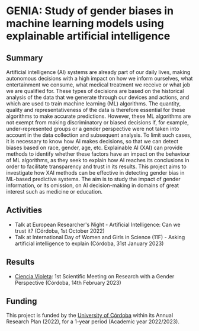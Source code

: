 # GENIA: Study of gender biases in machine learning models using explainable artificial intelligence

## Summary

Artificial intelligence (AI) systems are already part of our daily lives, making autonomous decisions with a high impact on how we inform ourselves, what entertainment we consume, what medical treatment we receive or what job we are qualified for. These types of decisions are based on the historical analysis of the data that we generate through our devices and actions, and which are used to train machine learning (ML) algorithms. The quantity, quality and representativeness of the data is therefore essential for these algorithms to make accurate predictions. However, these ML algorithms are not exempt from making discriminatory or biased decisions if, for example, under-represented groups or a gender perspective were not taken into account in the data collection and subsequent analysis. To limit such cases, it is necessary to know how AI makes decisions, so that we can detect biases based on race, gender, age, etc. Explainable AI (XAI) can provide methods to identify whether these factors have an impact on the behaviour of ML algorithms, as they seek to explain how AI reaches its conclusions in order to facilitate transparency and trust in its results. This project aims to investigate how XAI methods can be effective in detecting gender bias in ML-based predictive systems. The aim is to study the impact of gender information, or its omission, on AI decision-making in domains of great interest such as medicine or education.

## Activities

- Talk at European Researcher's Night - Artificial Intelligence: Can we trust it? (Córdoba, 1st October 2022)
- Talk at International Day of Women and Girls in Science (11F) - Asking artificial intelligence to explain (Córdoba, 31st January 2023)

## Results

- [Ciencia Violeta](https://github.com/aurorarq/genia/tree/main/uco-cienciavioleta): 1st Scientific Meeting on Research with a Gender Perspective (Córdoba, 14th February 2023)

## Funding

This project is funded by the [University of Córdoba](https://www.uco.es/) within its Annual Research Plan (2022), for a 1-year period (Academic year 2022/2023).
